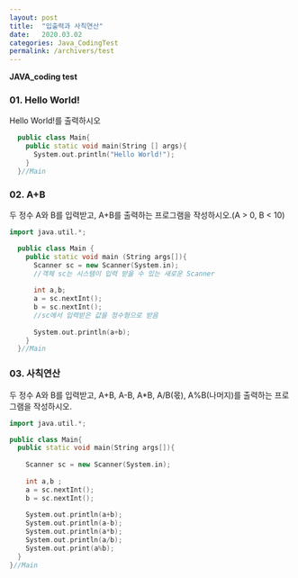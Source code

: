 ```yaml
---
layout: post
title:  "입출력과 사칙연산"
date:   2020.03.02
categories: Java_CodingTest
permalink: /archivers/test
---
```

**JAVA_coding test**    

### 01. Hello World!

Hello World!를 출력하시오

~~~cpp
  public class Main{
    public static void main(String [] args){
      System.out.println("Hello World!");
    }
  }//Main
~~~

### 02. A+B
두 정수 A와 B를 입력받고, A+B를 출력하는 프로그램을 작성하시오.(A > 0, B < 10)

~~~cpp
import java.util.*;

  public class Main {
    public static void main (String args[]){
      Scanner sc = new Scanner(System.in);
      //객체 sc는 시스템이 입력 받을 수 있는 새로운 Scanner
      
      int a,b;
      a = sc.nextInt();
      b = sc.nextInt();
      //sc에서 입력받은 값을 정수형으로 받음
      
      System.out.println(a+b);
    }
  }//Main
~~~
  
### 03. 사칙연산
두 정수 A와 B를 입력받고, A+B, A-B, A*B, A/B(몫), A%B(나머지)를 출력하는 프로그램을 작성하시오.

~~~cpp
import java.util.*;

public class Main{
  public static void main(String args[]){
    
    Scanner sc = new Scanner(System.in);
    
    int a,b ;
    a = sc.nextInt();
    b = sc.nextInt();
    
    System.out.println(a+b);
    System.out.println(a-b);
    System.out.println(a*b);
    System.out.println(a/b);
    System.out.print(a%b);
  }
}//Main
~~~


